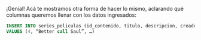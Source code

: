 ¡Genial! Acá te mostramos otra forma de hacer lo mismo, aclarando qué columnas queremos llenar con los datos ingresados:

```sql
INSERT INTO series_peliculas (id_contenido, titulo, descripcion, creador, principales, temporadas, estreno) 
VALUES (4, “Better call Saul”, …)
```
